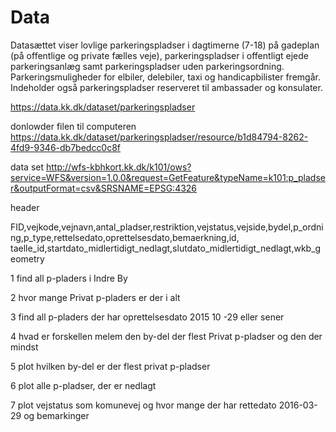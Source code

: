 # Data
Datasættet viser lovlige parkeringspladser i dagtimerne (7-18) på gadeplan (på offentlige og private fælles veje), parkeringspladser i offentligt ejede parkeringsanlæg samt parkeringspladser uden parkeringsordning. Parkeringsmuligheder for elbiler, delebiler, taxi og handicapbilister fremgår. Indeholder også parkeringspladser reserveret til ambassader og konsulater.

https://data.kk.dk/dataset/parkeringspladser

donlowder filen til computeren
https://data.kk.dk/dataset/parkeringspladser/resource/b1d84794-8262-4fd9-9346-db7bedcc0c8f

data set
http://wfs-kbhkort.kk.dk/k101/ows?service=WFS&version=1.0.0&request=GetFeature&typeName=k101:p_pladser&outputFormat=csv&SRSNAME=EPSG:4326

header 

FID,vejkode,vejnavn,antal_pladser,restriktion,vejstatus,vejside,bydel,p_ordning,p_type,rettelsedato,oprettelsesdato,bemaerkning,id,
taelle_id,startdato_midlertidigt_nedlagt,slutdato_midlertidigt_nedlagt,wkb_geometry


1 find all p-pladers i Indre By

2 hvor mange Privat p-pladers er der i alt 

3 find all p-pladers der har oprettelsesdato 2015 10 -29 eller sener 

4 hvad er forskellen melem den by-del der flest Privat p-pladser og den der mindst

5 plot hvilken by-del er der flest privat p-pladser 

6 plot alle p-pladser, der er nedlagt

7 plot vejstatus som komunevej og hvor mange der har rettedato 2016-03-29 og bemarkinger  
